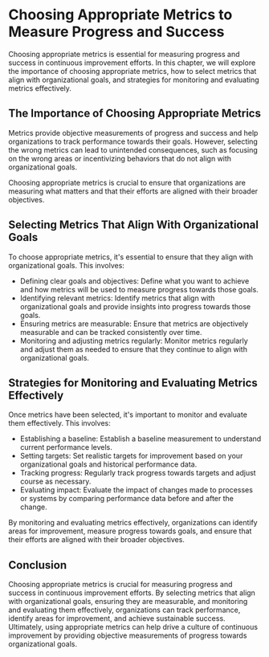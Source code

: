 Choosing Appropriate Metrics to Measure Progress and Success
===============================================================================================================

Choosing appropriate metrics is essential for measuring progress and success in continuous improvement efforts. In this chapter, we will explore the importance of choosing appropriate metrics, how to select metrics that align with organizational goals, and strategies for monitoring and evaluating metrics effectively.

The Importance of Choosing Appropriate Metrics
----------------------------------------------

Metrics provide objective measurements of progress and success and help organizations to track performance towards their goals. However, selecting the wrong metrics can lead to unintended consequences, such as focusing on the wrong areas or incentivizing behaviors that do not align with organizational goals.

Choosing appropriate metrics is crucial to ensure that organizations are measuring what matters and that their efforts are aligned with their broader objectives.

Selecting Metrics That Align With Organizational Goals
------------------------------------------------------

To choose appropriate metrics, it's essential to ensure that they align with organizational goals. This involves:

* Defining clear goals and objectives: Define what you want to achieve and how metrics will be used to measure progress towards those goals.
* Identifying relevant metrics: Identify metrics that align with organizational goals and provide insights into progress towards those goals.
* Ensuring metrics are measurable: Ensure that metrics are objectively measurable and can be tracked consistently over time.
* Monitoring and adjusting metrics regularly: Monitor metrics regularly and adjust them as needed to ensure that they continue to align with organizational goals.

Strategies for Monitoring and Evaluating Metrics Effectively
------------------------------------------------------------

Once metrics have been selected, it's important to monitor and evaluate them effectively. This involves:

* Establishing a baseline: Establish a baseline measurement to understand current performance levels.
* Setting targets: Set realistic targets for improvement based on your organizational goals and historical performance data.
* Tracking progress: Regularly track progress towards targets and adjust course as necessary.
* Evaluating impact: Evaluate the impact of changes made to processes or systems by comparing performance data before and after the change.

By monitoring and evaluating metrics effectively, organizations can identify areas for improvement, measure progress towards goals, and ensure that their efforts are aligned with their broader objectives.

Conclusion
----------

Choosing appropriate metrics is crucial for measuring progress and success in continuous improvement efforts. By selecting metrics that align with organizational goals, ensuring they are measurable, and monitoring and evaluating them effectively, organizations can track performance, identify areas for improvement, and achieve sustainable success. Ultimately, using appropriate metrics can help drive a culture of continuous improvement by providing objective measurements of progress towards organizational goals.
